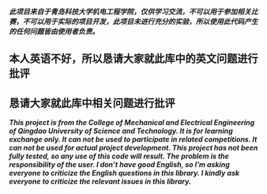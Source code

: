***此项目来自于青岛科技大学机电工程学院，仅供学习交流，不可以用于参加相关比赛，不可以用于实际的项目开发，此项目未进行充分的实验，所以使用此代码产生的任何问题皆由使用者负责。***
## 本人英语不好，所以恳请大家就此库中的英文问题进行批评
## 恳请大家就此库中相关问题进行批评
***This project is from the College of Mechanical and Electrical Engineering of Qingdao University of Science and Technology. It is for learning exchange only. It can not be used to participate in related competitions. It can not be used for actual project development. This project has not been fully tested, so any use of this code will result.
The problem is the responsibility of the user.
I don’t have good English, so I’m asking everyone to criticize the English questions in this library.
I kindly ask everyone to criticize the relevant issues in this library.***
